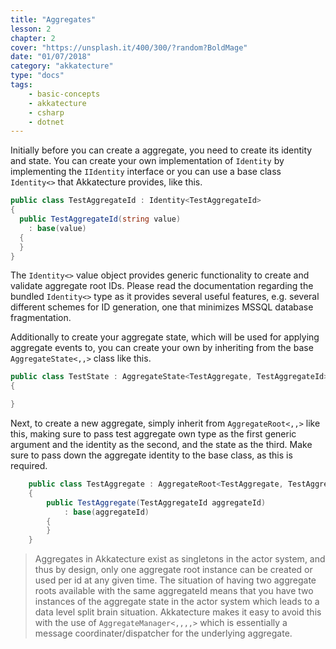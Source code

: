 ```yaml
---
title: "Aggregates"
lesson: 2
chapter: 2
cover: "https://unsplash.it/400/300/?random?BoldMage"
date: "01/07/2018"
category: "akkatecture"
type: "docs"
tags:
    - basic-concepts
    - akkatecture
    - csharp
    - dotnet
---
```


Initially before you can create a aggregate, you need to create its
identity and state. You can create your own implementation of `Identity` by implementing the
`IIdentity` interface or you can use a base class `Identity<>` that
Akkatecture provides, like this.


```csharp
public class TestAggregateId : Identity<TestAggregateId>
{
  public TestAggregateId(string value)
    : base(value)
  {
  }
}
```

The `Identity<>` value object provides generic functionality to create and validate aggregate root IDs. Please read the documentation regarding the bundled `Identity<>` type as it provides several useful features, e.g. several different schemes for ID generation, one that minimizes MSSQL database fragmentation.

Additionally to create your aggregate state, which will be used for applying aggregate events to, you can create your own by inheriting from the base `AggregateState<,,>` class like this.

```csharp
public class TestState : AggregateState<TestAggregate, TestAggregateId>
{

}
```

Next, to create a new aggregate, simply inherit from `AggregateRoot<,,>` like this, making sure to pass test aggregate own type as the first generic argument and the identity as the second, and the state as the third. Make sure to pass down the aggregate identity to the base class, as this is required.

```csharp
    public class TestAggregate : AggregateRoot<TestAggregate, TestAggregateId, TestState>
    {
        public TestAggregate(TestAggregateId aggregateId)
            : base(aggregateId)
        {
        }
    }
```

> Aggregates in Akkatecture exist as singletons in the actor system, and thus by design, only one aggregate root instance can be created or used per id at any given time. The situation of having two aggregate roots available with the same aggregateId means that you have two instances of the aggregate state in the actor system which leads to a data level split brain situation. Akkatecture makes it easy to avoid this with the use of `AggregateManager<,,,,>` which is essentially a message coordinater/dispatcher for the underlying aggregate.